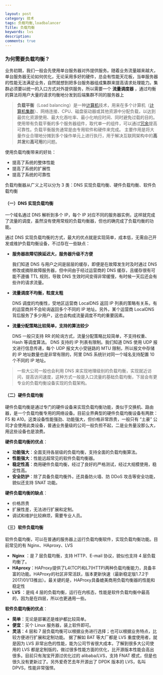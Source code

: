 ```yaml
---

layout: post
category: 技术
tags: 负载均衡,loadbalancer
Title: 负载均衡
keywords: lvs
description:
comments: true
---
```




### 为何需要负载均衡？

业务初期，我们一般会先使用单台服务器对外提供服务。随着业务流量越来越大，单台服务器无论如何优化，无论采用多好的硬件，总会有性能天花板，当单服务器的性能无法满足业务，自然就想到把多台服务器组成集群来提高请求处理能力。集群必须要以统一的入口方式对外提供服务，所以需要一个 **流量调度器** ，通过均衡的算法将用户大量的请求均衡地分发到后端集群不同的服务器上

> **负载平衡**（Load balancing）是一种[计算机](https://zh.wikipedia.org/wiki/计算机)技术，用来在多个计算机（[计算机集群](https://zh.wikipedia.org/wiki/计算机集群)）、网络连接、CPU、磁盘驱动器或其他资源中分配负载，以达到最优化资源使用、最大化吞吐率、最小化响应时间、同时避免过载的目的。 使用带有负载平衡的多个服务器组件，取代单一的组件，可以通过[冗余](https://zh.wikipedia.org/wiki/冗餘)提高可靠性。负载平衡服务通常是由专用软件和硬件来完成。 主要作用是将大量作业合理地分摊到多个操作单元上进行执行，用于解决互联网架构中的**高并发**和**高可用**的问题。

使用负载均衡带来的好处：

- 提高了系统的整体性能
- 提高了系统的扩展性
- 提高了系统的可靠性



负载均衡器从广义上可以分为 3 类：DNS 实现负载均衡、硬件负载均衡、软件负载均衡

#### （一）DNS 实现负载均衡

一个域名通过 DNS 解析到多个 IP，每个 IP 对应不同的服务器实例，这样就完成了流量的调度，虽然没有使用常规的负载均衡器，但也的确完成了负载均衡的功能。

通过 DNS 实现负载均衡的方式，最大的优点就是实现简单，成本低，无需自己开发或维护负载均衡设备，不过存在一些缺点：

- **服务器故障切换延迟大，服务器升级不方便**

  我们知道 DNS 与用户之间是层层的缓存，即便是在故障发生时及时通过 DNS 修改或摘除故障服务器，但中间由于经过运营商的 DNS 缓存，且缓存很有可能不遵循 TTL 规则，导致 DNS 生效时间变得非常缓慢，有时候一天后还会有些许的请求流量。

- **流量调度不均衡，粒度太粗**

  DNS 调度的均衡性，受地区运营商 LocalDNS 返回 IP 列表的策略有关系，有的运营商并不会轮询返回多个不同的 IP 地址。另外，某个运营商 LocalDNS 背后服务了多少用户，这也会构成流量调度不均的重要因素。

- **流量分配策略比较简单，支持的算法较少**

  DNS 一般只支持 RR 的轮询方式，流量分配策略比较简单，不支持权重、Hash 等调度算法。
  DNS 支持的 IP 列表有限制。我们知道 DNS 使用 UDP 报文进行信息传递，每个 UDP 报文大小受链路的 MTU 限制，所以报文中存储的 IP 地址数量也是非常有限的，阿里 DNS 系统针对同一个域名支持配置 10 个不同的 IP 地址。

> 一些大公司一般也会利用 DNS 来实现地理级别的负载均衡，实现就近访问，提高访问速度，这种方式一般是入口流量的基础负载均衡，下层会有更专业的负载均衡设备实现的负载架构。

#### （二）硬件负载均衡

硬件负载均衡是通过专门的硬件设备来实现负载均衡功能，类似于交换机、路由器，是一个负载均衡专用的网络设备。目前业界典型的硬件负载均衡设备有两款：F5 和 A10。这类设备性能强劲、功能强大，但价格非常昂贵，一般只有 “土豪” 公司才会使用此类设备，普通业务量级的公司一般负担不起，二是业务量没那么大，用这些设备也是浪费。

**硬件负载均衡的优点**：

- **功能强大**：全面支持各层级的负载均衡，支持全面的负载均衡算法。
- **性能强大**：性能远超常见的软件负载均衡器。
- **稳定性高**：商用硬件负载均衡，经过了良好的严格测试，经过大规模使用，稳定性高。
- **安全防护**：除了具备负载均衡外，还具备防火墙、防 DDoS 攻击等安全功能，貌似还支持 SNAT 功能。

**硬件负载均衡的缺点**：

- 价格昂贵
- 扩展性差，无法进行扩展和定制。
- 调试和维护比较麻烦，需要专业人员。

#### （三）软件负载均衡

软件负载均衡，可以在普通的服务器上运行负载均衡软件，实现负载均衡功能。目前常见的有 Nginx、HAproxy、LVS

- **Nginx** ：是 7 层负载均衡，支持 HTTP、E-mail 协议，貌似也支持 4 层负载均衡了。
- **HAproxy**：HAProxy提供了L4(TCP)和L7(HTTP)两种负载均衡能力，具备丰富的功能。HAProxy的社区非常活跃，版本更新快速（最新稳定版1.7.2于2017/01/13推出）。最关键的是，HAProxy具备媲美商用负载均衡器的性能和稳定性
- **LVS** ：是纯 4 层的负载均衡，运行在内核态，性能是软件负载均衡中最高的，因为是在四层，所以也更通用一些。

**软件负载均衡的优点**：

- **简单**：无论是部署还是维护都比较简单。
- **便宜**：买个 Linux 服务器，装上软件即可。
- **灵活**：4 层和 7 层负载均衡可以根据业务进行选择；也可以根据业务特点，比较方便进行扩展和定制功能。
  据了解如 BAT 等大厂都是 LVS 重度使用者，就是因为 LVS 非常出色的性能，能为公司节省很大成本，了解到很多大公司使用的 LVS 都是定制版的，做过很多性能方面的优化，比开源版本性能会高出很多。目前只有淘宝开源过优化过的 alibaba/LVS，支持 FNAT 模式，但是也很久没有更新过了。另外爱奇艺去年开源出了 DPDK 版本的 LVS，名叫 DPVS，性能非常强悍。
